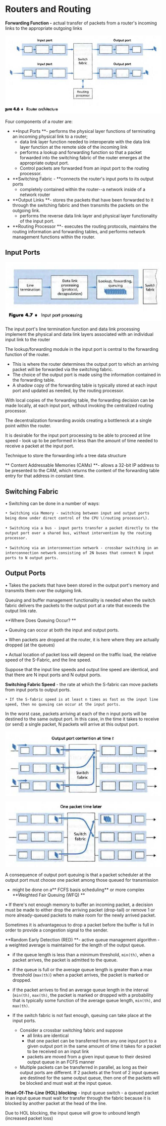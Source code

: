 # Routers and Routing

**Forwarding Function -** actual transfer of packets from a router's incoming links to the appropriate outgoing links

![](/assets/routers-2.png)

Four components of a router are:

* **Input Ports **- performs the physical layer functions of terminating an incoming physical link to a router;
  * data link layer function needed to interoperate with the data link layer function at the remote side of the incoming link
  * performs a lookup and forwarding function so that a packet forwarded into the switching fabric of the router emerges at the appropriate output port.
  * Control packets are forwarded from an input port to the routing processor.
* **Switching Fabric - **connects the router's input ports to its output ports
  * completely contained within the router--a network inside of a network router
* **Output Links **- stores the packets that have been forwarded to it through the switching fabric and then transmits the packets on the outgoing link.
  * performs the reverse data link layer and physical layer functionality of the input port.
* **Routing Processor **- executes the routing protocols, maintains the routing information and forwarding tables, and performs network management functions within the router.



## Input Ports

![](/assets/routers-3.png)

The input port's line termination function and data link processing implement the physical and data link layers associated with an individual input link to the router

The lookup/forwarding module in the input port is central to the forwarding function of the router.

* This is where the router determines the output port to which an arriving packet will be forwarded via the switching fabric.
* The choice of the output port is made using the information contained in the forwarding table.
* A shadow copy of the forwarding table is typically stored at each input port and updated as needed, by the routing processor.

With local copies of the forwarding table, the forwarding decision can be made locally, at each input port, without invoking the centralized routing processor.

The decentralization forwarding avoids creating a bottleneck at a single point within the router.

It is desirable for the input port processing to be able to proceed at line speed - look up to be performed in less than the amount of time needed to receive a packet at the input port.

Technique to store the forwarding info a tree data structure

**
Content Addressable Memories \(CAMs\) **- allows a 32-bit IP address to be presented to the CAM, which returns the content of the forwarding table entry for that address in constant time.

## Switching Fabric

• Switching can be done in a number of ways:

	• Switching via Memory - switching between input and output ports being done under direct control of the CPU \(routing processor\).

	• Switching via a bus - input ports transfer a packet directly to the output port over a shared bus, without intervention by the routing processor.

	• Switching via an interconnection network - crossbar switching in an interconnection network consisting of 2N buses that connect N input ports to N output ports.

## Output Ports

• Takes the packets that have been stored in the output port's memory and transmits them over the outgoing link.

Queuing and buffer management functionality is needed when the switch fabric delivers the packets to the output port at a rate that exceeds the output link rate.



**Where Does Queuing Occur?
**

• Queuing can occur at both the input and output ports.

• When packets are dropped at the router, it is here where they are actually dropped \(at the queues\)

• Actual location of packet loss will depend on the traffic load, the relative speed of the S-Fabric, and the line speed.

Suppose that the input line speeds and output line speed are identical, and that there are N input ports and N output ports.



**Switching Fabric Speed** - the rate at which the S-fabric can move packets from input ports to output ports.

	• If the S-fabric speed is at least n times as fast as the input line speed, then no queuing can occur at the input ports.

In the worst case, packets arriving at each of the n input ports will be destined to the same output port. In this case, in the time it takes to receive \(or send\) a single packet, N packets will arrive at this output port.

![](/assets/router-4.png)

![](/assets/router-5.png)

A consequence of output port queuing is that a packet scheduler at the output port must choose one packet among those queued for transmission

* might be done on a** FCFS basis scheduling** or more complex **Weighted Fair Queuing \(WFQ\)
  **

• If there's not enough memory to buffer an incoming packet, a decision must be made to either drop the arriving packet \(drop-tail\) or remove 1 or more already-queued packets to make room for the newly arrived packet.

Sometimes it is advantageous  to drop a packet before the buffer is full in order to provide a congestion signal to the sender.



**Random Early Detection \(RED\) **- active queue management algorithm - a weighted average is maintained for the length of the output queue.

* if the queue length is less than a minimum threshold, `min(th)`, when a packet arrives, the packet is admitted to the queue.
* if the queue is full or the average queue length is greater than a max threshold \(`max(th)`\) when a packet arrives, the packet is marked or dropped.
* if the packet arrives to find an average queue length in the interval \(`min(th)`, `max(th)`, the packet is marked or dropped with a probability that is typically some function of the average queue length, `min(th)`, and `max(th)`.

	

* If the switch fabric is not fast enough, queuing can take place at the input ports.
  * Consider a crossbar switching fabric and suppose
    *  all links are identical
    * that one packet can be transferred from any one input port to a given output port in the same amount of time it takes for a packet to be received on an input link
    * packets are moved from a given input queue to their desired output queue in an FCFS manner
  *  Multiple packets can be transferred in parallel, as long as their output ports are different. If 2 packets at the front of 2 input queues are destined for the same output queue, then one of the packets will be blocked and must wait at the input queue.

	

**Head-Of-The-Line \(HOL\) blocking** - input queue switch - a queued packet in an input queue must wait for transfer through the fabric because it is blocked by another packet at the head of the line.

Due to HOL blocking, the input queue will grow to unbound length \(increased packet loss\)

